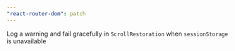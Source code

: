 ```yaml
---
"react-router-dom": patch
---
```


Log a warning and fail gracefully in `ScrollRestoration` when `sessionStorage` is unavailable
